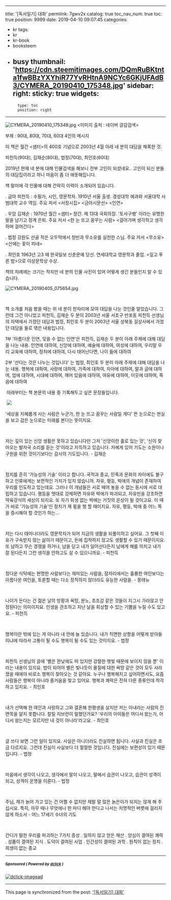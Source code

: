 
---
title: '[독서일기] 대화'
permlink: 7gwv2x
catalog: true
toc_nav_num: true
toc: true
position: 9999
date: 2019-04-10 09:07:45
categories:
- kr
tags:
- kr
- kr-book
- booksteem
- busy
thumbnail: 'https://cdn.steemitimages.com/DQmRuBKtnta1fwBBzYXYhiR77YvRHtnA9NCYc6GKjUFAdB3/CYMERA_20190410_175348.jpg'
sidebar:
    right:
        sticky: true
widgets:
    -
        type: toc
        position: right
---


![CYMERA_20190410_175348.jpg](https://cdn.steemitimages.com/DQmRuBKtnta1fwBBzYXYhiR77YvRHtnA9NCYc6GKjUFAdB3/CYMERA_20190410_175348.jpg)
<이미지 출처 : 네이버 글감검색>

부제 : 90대, 80대, 70대, 60대 4인의 메시지

이 책은 월간 <샘터>의 400호 기념으로 2003년 4월 아래 네 분의 대담을 채록한 것.

피천득(90대), 김재순(80대), 법정(70대), 최인호(60대)

2019년 현재 네 분에 대해 인물검색을 해보니 전부 고인이 되셨네요..
고인이 되신 분들의 대담집이라고 하니 마음이 좀 더 애뜻해집니다.

책 말미에 각 인물에 대해 간략히 이력이 소개되어 있습니다.

. 금아 피천득 :
수필가, 시인, 영문학자. 1910년 서울 출생.
경성대학 예과와 서울대학 사범대학 교수 역임.
주요 저서 <서정시집> <금아시문선> <인연>

​. 우암 김재순 :
1970년 월간 <샘터> 창간.
제 13대 국회의장. '토사구팽' 이라는 유명한 말을 남기고 정계 은퇴.
주요 저서 <한 눈 뜨고 꿈꾸는 사람> <걸어가며 생각하고 생각하며 걸어간다>

. 법정
강원도 산골 작은 오두막에서 청빈과 무소유를 실천한 스님.
주요 저서 <무소유> <산에는 꽃이 피네>

. 최인호
1963년 고3 때 한국일보 신춘문예 당선. 
연세대학교 영문학과 졸업.
<깊고 푸른 밤>으로 이상문학상 수상.


책의 차례에는 크기는 작지만 네 분의 인물 사진이 있어 어떻게 생긴 분들인지 알 수 있습니다.

​![CYMERA_20190405_075654.jpg](https://cdn.steemitimages.com/DQmQafj3DeL3RaL7XbhFzbzrdE1RN7fESKtBNq6uAT2MKU5/CYMERA_20190405_075654.jpg)


​

책 소개를 처음 봤을 때는 위 네 분이 한자리에 모여 대담을 나눈 것인줄 알았습니다.
그런데  그건 아니었고 피천득, 김재순 두 분이 2003년 서울 서초구 반포동 피천득 선생님의 자택에서 가졌던 대담과 법정, 최인호 두 분이 2003년 서울 성북동 길상사에서 가졌던 대담을 둘로 엮은 내용입니다.

​1부 '아름다운 인연, 잊을 수 없는 인연'은 피천득, 김재순 두 분이 아래 주제에 대해 대담을 나눈 내용.
인연에 대하여, 신앙에 대하여, 예술에 대하여, 여성에 대하여, 우리말 우리 교육에 대하여, 정치에 대하여, 다시 태어난다면, 나이 듦에 대하여

2부 '산다는 것은 나누는 것입니다' 는 법정, 최인호 두 분이 아래 주제에 대해 대담을 나눈 내용.
행복에 대하여, 사랑에 대하여, 가족에 대하여, 자아에 대하여, 말과 글에 대하여, 업에 대하여, 시대에 대하여, 깨어 있음에 대하여, 여유에 대하여, 이웃에 대하여, 죽음에 대하여

​
아래부터는 책 본문의 내용 중 기록해두고 싶은 문장들입니다.

​
![](https://i.imgur.com/HckzDOK.gif)


'세상을 지혜롭게 사는 사람은 누군가, 
한 눈 뜨고 꿈꾸는 사람일 게다'
뜬 눈으로는 현실을 보고 감은 눈으로는 미래를 본다는 뜻이지요.

​

저는 깊이 있는 신앙 생활은 못하고 있습니다만 그저 '신앙이란 홀로 있는 것', '신이 찾아오는 발자국 소리를 듣는 것'이라고 자득하고 있습니다.
저에게 있어 기도는 소원이나 구원을 위한 것이기보다는 감사의 기도입니다. - 김재순

​

정치를 흔히 '가능성의 기술' 이라고 합니다.
국적과 종교, 민족과 문화의 차이에도 불구하고 인류에게는 보편적인 가치가 있지 않습니까.
자유, 평등, 박애의 개념이 존재하여 우리를 인도하고 있는데요. 그러나 이 개념들은 서로 떼어 놓을 수 없는 동시에 서로 대립하고 있습니다.
평등을 멋대로 강제하면 자유와 박애가 파괴되고, 자유만을 강조하면 약육강식의 세상이 되지요. 또 자기 희생 없는 박애는 거짓의 온상이 될 것이고요.
이 때가 바로 '가능성의 기술'인 정치가 제 몫을 행 할 때이지요. 자유, 평등, 박애 중 어느 쪽을 중시해야 할 것인가 하는...

​

저는 다시 태어나더라도 영문학자가 되어 지금의 생활을 되풀이하고 싶어요. 그 첫째 이유가 구속받지 않는 삶이기 때문이고, 돈에 집착하지 않고도 생활할 수 있기 때문이지요. 또 남하고 무슨 경쟁을 하거나, 남을 딛고 내가 일어선다든지 남에게 해를 끼치고 내가 잘 된다든지 그런 생각을 안하고도 살 수 있으니까요. - 피천득

​

정다운 식탁에는 현명한 사람보다는 재미있는 사람을, 잠자리에서는 훌륭한 여인보다는 아름다운 여인을, 토론할 때는 다소 정직하지 않더라도 유능한 사람을. - 몽테뉴

​

나이가 든다는 건 젊은 날의 방황과 욕망, 분노, 초조감 같은 것들이 지그시 가라않고 안정된다는 의미이지요. 인생을 관조하고 지난 날을 회상할 수 있는 기쁨을 누릴 수도 있고요. - 피천득

​

행복이란 밖에 있는 게 아니라 내 안에 늘 있습니다. 내가 직면한 상항을 어떻게 받아들이냐에 따라서 고통이 될 수도 행복이 될 수도 있는 것이지요. - 법정

​

피천득 선생님의 글에 '별은 한낮에도 떠 있지만 강렬한 햇빛 때문에 보이지 않을 뿐' 이라는 내용이 있지요. 밤이 되어야 별은 빛나듯이 물질에 대한 욕망 같은 것이 모두 사라졌을 때에야 비로소 행복이 찾아오는 것 같아요. 
누구나 행복해지고 싶어하면서도, 요즘 사람들은 행복이 아니라 즐거움을 찾고 있어요. 행복과 쾌락은 전혀 다른 종류인데 착각하고 있지요. - 최인호

​

내가 선택해 한 여인과 사랑하고 그와 결혼해 한평생을 살지만 저는 아내라는 사람의 진면목을 알지 못합니다. 칼릴 지브란이 말했던가요? '우리의 아이들은 어디서 왔는가, 어디서 왔는지는 모르지만 내 것이 아니라'라고요. - 최인호

​

글 쓰다 보면 그런 일이 있지요. 사실은 아니더라도 진실하면 됩니다. 
사실과 진실은 조금 다르지요. 그런데 진실이 사실보다 더 절절한 것입니다.
진실에는 보편성이 있기 때문입니다. - 법정

​

마음에서 생각이 나오고, 생각에서 말이 나오고, 말에서 습관이 나오고, 습관이 성격이 되고, 성격이 운명을 이룬다. - 법정

​

주님, 제가 늙어 가고 있는 건 어쩔 수 없지만 제발 말 많은 늙은이가 되지는 않게 해 주십시요. 특히, 아무 때나 무엇에나 한 마디 해야 한다고 나서는 치명적인 버릇에 걸리지 않게 하소서 - 어느 17세기 수녀의 기도

​

간디가 말한 우리를 파괴하는 7가지 증상
. 일하지 않고 얻은 재산
. 양심이 결여된 쾌락
. 성품이 결여된 지식
. 도덕이 결여된 사업
. 인간성이 결여된 과학
. 원칙이 없는 정치
. 희생이 없는 종교


---

#####  <sub> **Sponsored ( Powered by [dclick](https://www.dclick.io) )** </sub>
[![dclick-imagead](https://s3.ap-northeast-2.amazonaws.com/dclick/image/dclick/1552477485946.png)](https://api.dclick.io/v1/c?x=eyJhbGciOiJIUzI1NiIsInR5cCI6IkpXVCJ9.eyJjIjoibHVja3kyMDE1IiwicyI6Ijdnd3YyeCIsImEiOlsiaS0xOTUiXSwidXJsIjoiaHR0cHM6Ly93d3cuZGNsaWNrLmlvL21vbmV0aXplIiwiaWF0IjoxNTU0ODg3NTc0LCJleHAiOjE4NzAyNDc1NzR9.XnugmKZ83YxVBVIDN4YWi1aC3Z-xMoFA74a6aklZZRQ)

- - -

This page is synchronized from the post: ['[독서일기] 대화'](https://steemit.com/@lucky2015/7gwv2x)
